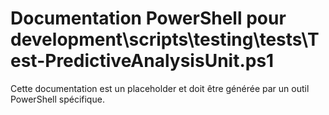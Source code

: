 # Documentation PowerShell pour development\scripts\testing\tests\Test-PredictiveAnalysisUnit.ps1

Cette documentation est un placeholder et doit être générée par un outil PowerShell spécifique.
